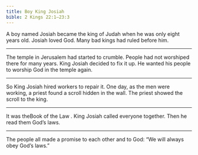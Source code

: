 ```yaml
---
title: Boy King Josiah
bible: 2 Kings 22:1–23:3
---
```


A boy named Josiah became the
king of Judah when he was
only eight years old. Josiah loved God.
Many bad kings had ruled before him.

---

The temple in Jerusalem had started to
crumble. People had not worshiped there
for many years. King Josiah decided to fix
it up. He wanted his people to worship
God in the temple again.

---

So King Josiah hired workers to repair it.
One day, as the men were working,
a priest found a scroll hidden in the wall.
The priest showed the scroll to the king.

---

It was theBook of the Law
.
King Josiah called everyone together.
Then he read them God’s laws.

---

The people all made a promise to
each other and to God:
“We will always obey God’s laws.”

